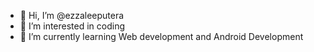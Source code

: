 - 👋 Hi, I’m @ezzaleeputera
- 👀 I’m interested in coding
- 🌱 I’m currently learning Web development and Android Development

